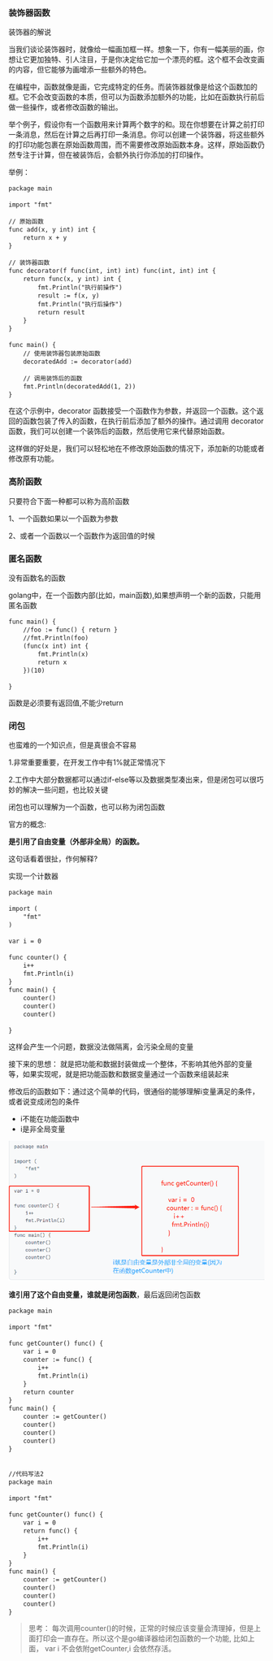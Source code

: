 



### 装饰器函数

装饰器的解说

当我们谈论装饰器时，就像给一幅画加框一样。想象一下，你有一幅美丽的画，你想让它更加独特、引人注目，于是你决定给它加一个漂亮的框。这个框不会改变画的内容，但它能够为画增添一些额外的特色。

在编程中，函数就像是画，它完成特定的任务。而装饰器就像是给这个函数加的框。它不会改变函数的本质，但可以为函数添加额外的功能，比如在函数执行前后做一些操作，或者修改函数的输出。

举个例子，假设你有一个函数用来计算两个数字的和。现在你想要在计算之前打印一条消息，然后在计算之后再打印一条消息。你可以创建一个装饰器，将这些额外的打印功能包裹在原始函数周围，而不需要修改原始函数本身。这样，原始函数仍然专注于计算，但在被装饰后，会额外执行你添加的打印操作。



举例：

```golang
package main

import "fmt"

// 原始函数
func add(x, y int) int {
    return x + y
}

// 装饰器函数
func decorator(f func(int, int) int) func(int, int) int {
    return func(x, y int) int {
        fmt.Println("执行前操作")
        result := f(x, y)
        fmt.Println("执行后操作")
        return result
    }
}

func main() {
    // 使用装饰器包装原始函数
    decoratedAdd := decorator(add)
    
    // 调用装饰后的函数
    fmt.Println(decoratedAdd(1, 2))
}

```

在这个示例中，decorator 函数接受一个函数作为参数，并返回一个函数。这个返回的函数包装了传入的函数，在执行前后添加了额外的操作。通过调用 decorator 函数，我们可以创建一个装饰后的函数，然后使用它来代替原始函数。

这样做的好处是，我们可以轻松地在不修改原始函数的情况下，添加新的功能或者修改原有功能。









### 高阶函数

只要符合下面一种都可以称为高阶函数

1、一个函数如果以一个函数为参数

2、或者一个函数以一个函数作为返回值的时候





### 匿名函数

没有函数名的函数

golang中，在一个函数内部(比如，main函数),如果想声明一个新的函数，只能用匿名函数

```shell
func main() {
	//foo := func() { return }
	//fmt.Println(foo)
	(func(x int) int {
		fmt.Println(x)
		return x
	})(10)

}
```



函数是必须要有返回值,不能少return 



### 闭包

也蛮难的一个知识点，但是真很会不容易

1.非常重要重要，在开发工作中有1%就正常情况下

2.工作中大部分数据都可以通过if-else等以及数据类型凑出来，但是闭包可以很巧妙的解决一些问题，也比较关键



闭包也可以理解为一个函数，也可以称为闭包函数



官方的概念:  

**是引用了自由变量（外部非全局）的函数。**

这句话看着很扯，作何解释?



实现一个计数器

```golang
package main

import (
	"fmt"
)

var i = 0

func counter() {
	i++
	fmt.Println(i)
}
func main() {
	counter()
	counter()
	counter()

}
```



这样会产生一个问题，数据没法做隔离，会污染全局的变量



接下来的思想： 就是把功能和数据封装做成一个整体，不影响其他外部的变量等，如果实现呢，就是把功能函数和数据变量通过一个函数来组装起来

修改后的函数如下：通过这个简单的代码，很通俗的能够理解i变量满足的条件，或者说变成闭包的条件

- i不能在功能函数中
- i是非全局变量



![image-20240415162924018](assets/image-20240415162924018.png)



**谁引用了这个自由变量，谁就是闭包函数**，最后返回闭包函数



```golang
package main

import "fmt"

func getCounter() func() {
	var i = 0
	counter := func() {
		i++
		fmt.Println(i)
	}
	return counter
}
func main() {
	counter := getCounter()
	counter()
	counter()
	counter()
}


//代码写法2 
package main

import "fmt"

func getCounter() func() {
	var i = 0
	return func() {
		i++
		fmt.Println(i)
	}
}
func main() {
	counter := getCounter()
	counter()
	counter()
	counter()
}
```





> 思考： 每次调用counter()的时候，正常的时候应该变量会清理掉，但是上面打印会一直存在。所以这个是go编译器给闭包函数的一个功能, 比如上面，  var i 不会依附getCounter,i 会依然存活。



